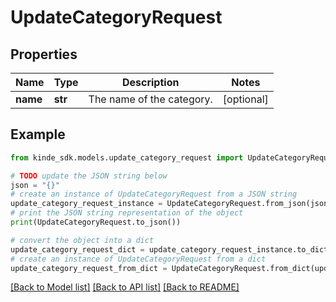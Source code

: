 # UpdateCategoryRequest


## Properties

Name | Type | Description | Notes
------------ | ------------- | ------------- | -------------
**name** | **str** | The name of the category. | [optional] 

## Example

```python
from kinde_sdk.models.update_category_request import UpdateCategoryRequest

# TODO update the JSON string below
json = "{}"
# create an instance of UpdateCategoryRequest from a JSON string
update_category_request_instance = UpdateCategoryRequest.from_json(json)
# print the JSON string representation of the object
print(UpdateCategoryRequest.to_json())

# convert the object into a dict
update_category_request_dict = update_category_request_instance.to_dict()
# create an instance of UpdateCategoryRequest from a dict
update_category_request_from_dict = UpdateCategoryRequest.from_dict(update_category_request_dict)
```
[[Back to Model list]](../README.md#documentation-for-models) [[Back to API list]](../README.md#documentation-for-api-endpoints) [[Back to README]](../README.md)


